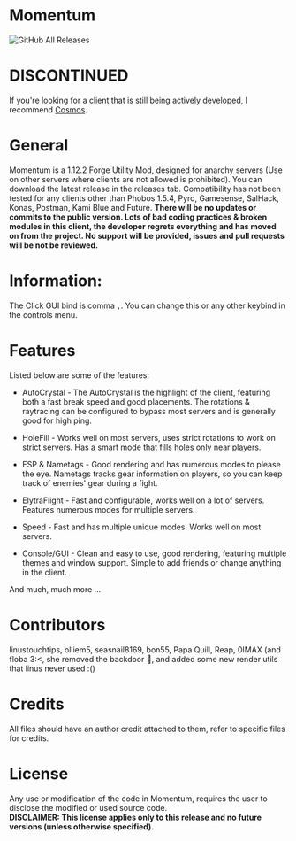 # Momentum

![GitHub All Releases](https://img.shields.io/badge/Downloads-20k)

# DISCONTINUED

If you're looking for a client that is still being actively developed, I recommend [Cosmos](https://github.com/linustouchtips/cosmos).

# General

Momentum is a 1.12.2 Forge Utility Mod, designed for anarchy servers (Use on other servers where clients are not allowed is prohibited). You can download the latest release in the releases tab. Compatibility has not been tested for any clients other than Phobos 1.5.4, Pyro, Gamesense, SalHack, Konas, Postman, Kami Blue and Future. **There will be no updates or commits to the public version. Lots of bad coding practices & broken modules in this client, the developer regrets everything and has moved on from the project. No support will be provided, issues and pull requests will be not be reviewed.**

# Information:

The Click GUI bind is comma `,`. You can change this or any other keybind in the controls menu. 

# Features

Listed below are some of the features:

* AutoCrystal - The AutoCrystal is the highlight of the client, featuring both a fast break speed and good placements. The rotations & raytracing can be configured to bypass most servers and is generally good for high ping. 

* HoleFill - Works well on most servers, uses strict rotations to work on strict servers. Has a smart mode that fills holes only near players.

* ESP & Nametags - Good rendering and has numerous modes to please the eye. Nametags tracks gear information on players, so you can keep track of enemies' gear during a fight.

* ElytraFlight - Fast and configurable, works well on a lot of servers. Features numerous modes for multiple servers.

* Speed - Fast and has multiple unique modes. Works well on most servers.

* Console/GUI - Clean and easy to use, good rendering, featuring multiple themes and window support. Simple to add friends or change anything in the client.

And much, much more ...

# Contributors

linustouchtips, olliem5, seasnail8169, bon55, Papa Quill, Reap, 0IMAX (and floba 3:<, she removed the backdoor 👀, and added some new render utils that linus never used :()

# Credits

All files should have an author credit attached to them, refer to specific files for credits.

# License

Any use or modification of the code in Momentum, requires the user to disclose the modified or used source code.  
**DISCLAIMER: This license applies only to this release and no future versions (unless otherwise specified).**

